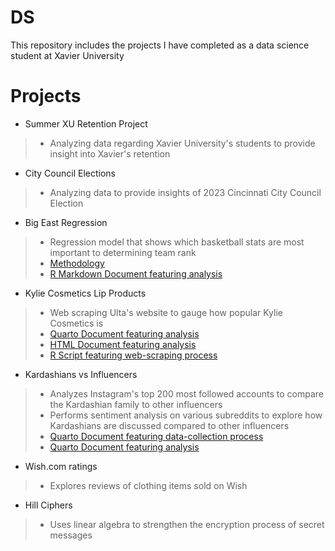 # DS
This repository includes the projects I have completed as a data science student at Xavier University
# Projects
* Summer XU Retention Project
> * Analyzing data regarding Xavier University's students to provide insight into Xavier's retention
* City Council Elections
> * Analyzing data to provide insights of 2023 Cincinnati City Council Election
* Big East Regression
> * Regression model that shows which basketball stats are most important to determining team rank
> * [Methodology](https://github.com/oliviadelffs/DS/blob/main/Big%20East%20Regression%20Paper.pdf)
> * [R Markdown Document featuring analysis](https://github.com/oliviadelffs/DS/blob/main/Big%20East%20Regression.Rmd)
* Kylie Cosmetics Lip Products
> * Web scraping Ulta's website to gauge how popular Kylie Cosmetics is
> * [Quarto Document featuring analysis](https://github.com/oliviadelffs/DS/blob/main/Kylie%20Cosmetics.qmd)
> * [HTML Document featuring analysis](https://rpubs.com/delffso/1126846)
> * [R Script featuring web-scraping process](https://github.com/oliviadelffs/DS/blob/main/Kylie%20Cosmetics%20Scraping.R)
* Kardashians vs Influencers
> * Analyzes Instagram's top 200 most followed accounts to compare the Kardashian family to other influencers
> * Performs sentiment analysis on various subreddits to explore how Kardashians are discussed compared to other influencers
> * [Quarto Document featuring data-collection process](https://github.com/oliviadelffs/DS/blob/main/Kylie%20Cosmetics%20Scraping.R)
> * [Quarto Document featuring analysis](https://github.com/oliviadelffs/DS/blob/main/Final%20Project.qmd)
* Wish.com ratings
> * Explores reviews of clothing items sold on Wish 
* Hill Ciphers
> * Uses linear algebra to strengthen the encryption process of secret messages

